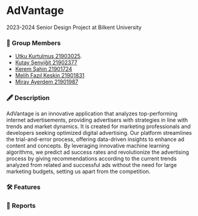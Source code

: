 # AdVantage 
2023-2024 Senior Design Project at Bilkent University

### 📃 Group Members
- [Utku Kurtulmuş 21903025](https://github.com/UK628).   
- [Kutay Şenyiğit 21902377](https://github.com/trelans)
- [Kerem Şahin 21901724](https://github.com/KeremSahin22)
- [Melih Fazıl Keskin 21901831](https://github.com/MelihFazl)
- [Miray Ayerdem 21901987](https://github.com/mirayayerdem)

### 🖋️ Description
AdVantage is an innovative application that analyzes top-performing internet advertisements, providing advertisers with strategies in line with trends and market dynamics. It is created for marketing professionals and developers seeking optimized digital advertising. Our platform streamlines the trial-and-error process, offering data-driven insights to enhance ad content and concepts. By leveraging innovative machine learning algorithms, we predict ad success rates and revolutionize the advertising process by giving recommendations according to the current trends analyzed from related and successful ads without the need for large marketing budgets, setting us apart from the competition.  

### 🛠️ Features

### 📑 Reports

